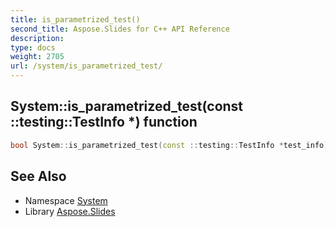 ```yaml
---
title: is_parametrized_test()
second_title: Aspose.Slides for C++ API Reference
description: 
type: docs
weight: 2705
url: /system/is_parametrized_test/
---
```

## System::is_parametrized_test(const ::testing::TestInfo *) function




```cpp
bool System::is_parametrized_test(const ::testing::TestInfo *test_info)
```

## See Also

* Namespace [System](../)
* Library [Aspose.Slides](../../)